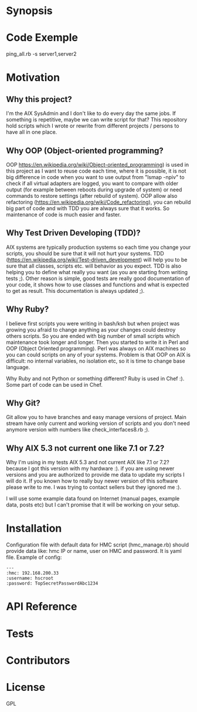 # Synopsis

# Code Exemple
ping_all.rb -s server1,server2

# Motivation
## Why this project?
I'm the AIX SysAdmin and I don't like to do every day the same jobs. If something is repetitive, maybe we can write script for that?
This repository hold scripts which I wrote or rewrite from different projects / persons to have all in one place.

## Why OOP (Object-oriented programming?
OOP https://en.wikipedia.org/wiki/Object-oriented_programming) is used in this project as I want to reuse code each time, where it is possible, 
it is not big difference in code when you want to use
output from "lsmap -npiv" to check if all virtual adapters are logged, you want to compare with older output (for example between reboots during
upgrade of system) or need commands to restore settings (after rebuild of system).
OOP allow also refactoring (https://en.wikipedia.org/wiki/Code_refactoring), you can rebuild big part of code and 
with TDD you are always sure that it works. So maintenance of code is much easier and faster.

## Why  Test Driven Developing (TDD)?
AIX systems are typically production systems so each time you change your scripts, you should be sure that it will not hurt your systems.
TDD (https://en.wikipedia.org/wiki/Test-driven_development) will help you to be sure that all classes, scripts etc. will behavior as you expect. 
TDD is also helping you to define what really you 
want (as you are starting from writing tests ;). Other reason is simple, good tests are really good documentation of your code, it shows how
to use classes and functions and what is expected to get as result. This documentation is always updated ;).

## Why Ruby?
I believe first scripts you were writing in bash/ksh but when project was growing you afraid to change anything as your changes could destroy 
others scripts. So you are ended with big number of small scripts which maintenance took longer and longer. Then you started to write it in Perl 
and OOP (Object Oriented programming). Perl was always on AIX machines so you can could scripts on any of your systems. Problem is that OOP on AIX 
is difficult: no internal variables, no isolation etc, so it is time to change base language. 

Why Ruby and not Python or something different? Ruby is used in Chef :). Some part of code can be used in Chef.

## Why Git?
Git allow you to have branches and easy manage versions of project. Main stream have only current and working version of scripts and you don't 
need anymore version with numbers like check_interfaces8.rb ;). 

## Why AIX 5.3 not current one like 7.1 or 7.2?
Why I'm using in my tests AIX 5.3 and not current AIX like 7.1 or 7.2? because I got this version with my hardware :). 
if you are using newer versions and you are authorized to provide me data to update my scripts I will do it. 
If you known how to really buy newer version of this software please write to me. I was trying to contact sellers but they ignored me :).

I will use some example data found on Internet (manual pages, example data, posts etc) but I can't promise that it will be working on your setup.

# Installation

Configuration file with default data for HMC script (hmc_manage.rb) should provide data like: hmc IP or name, user on HMC and password. It is yaml file. 
Example of config:

```
--- 
:hmc: 192.168.200.33
:username: hscroot
:password: TopSecretPasswordAbc1234
```

# API Reference

# Tests

# Contributors

# License
GPL

